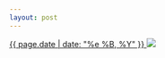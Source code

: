 ```yaml
---
layout: post
---
```


<p>
  <a href="/138">
    <time>{{ page.date | date: "%e %B, %Y" }}</time>
  </a>
  <a href="/138"><img src="{{ site.assets_url }}/138.jpg"/></a>
</p>

